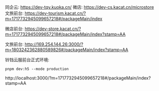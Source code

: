 同企云:
https://dev-tqy.kuoka.cn/
微店:
https://dev-cs.kacat.cn/microstore
文旅前台:
https://dev-tourism.kacat.cn/?m=1717732945099657218#/packageMain/index

微店前台:
https://dev-store.kacat.cn/?m=1717732945099657218#/packageMain/index?stamp=AA

文旅前台:
http://169.254.144.26:3000/?m=1803242362880589826#/packageMain/index?stamp=AA

铃铛云服前台正式环境:
```shell
pnpm dev:h5 --mode production
```
http://localhost:3000/?m=1717732945099657218#/packageMain/index?stamp=AA
